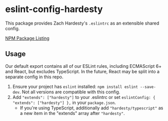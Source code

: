 # eslint-config-hardesty

This package provides Zach Hardesty's `.eslintrc` as an extensible shared config.

[NPM Package Listing](https://npmjs.com/eslint-config-hardesty)

## Usage

Our default export contains all of our ESLint rules, including ECMAScript 6+ and React,
but excludes TypeScript. In the future, React may be split into a separate config in
this repo.

1. Ensure your project has `eslint` installed: `npm install eslint --save-dev`. Not all
   versions are compatible with this config.
2. Add `"extends": ["hardesty"]` to your .eslintrc or set
   `eslintConfig: { "extends": ["hardesty"] },` in your `package.json`.
   - If you're using TypeScript, additionally add `"hardesty/typescript"` as a new item
     in the "extends" array after `"hardesty"`.
